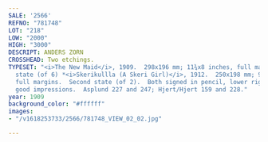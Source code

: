 ```yaml
---
SALE: '2566'
REFNO: "781748"
LOT: "218"
LOW: "2000"
HIGH: "3000"
DESCRIPT: ANDERS ZORN
CROSSHEAD: Two etchings.
TYPESET: "<i>The New Maid</i>, 1909.  298x196 mm; 11¾x8 inches, full margins.  Sixth
  state (of 6) *<i>Skerikullla (A Skeri Girl)</i>, 1912.  250x198 mm; 9¾x7¾ inches,
  full margins.  Second state (of 2).  Both signed in pencil, lower right.  Both very
  good impressions.  Asplund 227 and 247; Hjert/Hjert 159 and 228."
year: 1909
background_color: "#ffffff"
images:
- "/v1618253733/2566/781748_VIEW_02_02.jpg"

---
```

